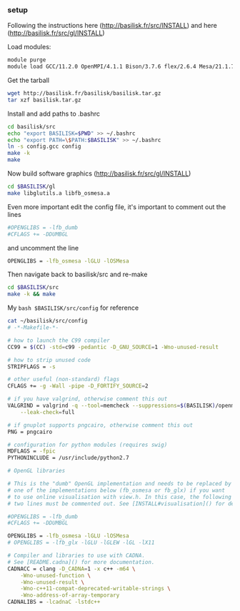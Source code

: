### setup

Following the instructions here (http://basilisk.fr/src/INSTALL) and here (http://basilisk.fr/src/gl/INSTALL)

Load modules:

```bash
module purge
module load GCC/11.2.0 OpenMPI/4.1.1 Bison/3.7.6 flex/2.6.4 Mesa/21.1.7 glew/2.2.0-glx libGLU/9.0.2 FFmpeg/4.3.2
```

Get the tarball

```bash
wget http://basilisk.fr/basilisk/basilisk.tar.gz
tar xzf basilisk.tar.gz
```

Install and add paths to .bashrc

```bash
cd basilisk/src
echo "export BASILISK=$PWD" >> ~/.bashrc
echo "export PATH=\$PATH:$BASILISK" >> ~/.bashrc
ln -s config.gcc config
make -k
make
```

Now build software graphics (http://basilisk.fr/src/gl/INSTALL)

```bash
cd $BASILISK/gl
make libglutils.a libfb_osmesa.a
```

Even more important edit the config file, it's important to comment out the lines
```bash
#OPENGLIBS = -lfb_dumb
#CFLAGS += -DDUMBGL
```

and uncomment the line
```bash
OPENGLIBS = -lfb_osmesa -lGLU -lOSMesa
```

Then navigate back to basilisk/src and re-make
```bash
cd $BASILISK/src
make -k && make
```

My ```bash $BASILISK/src/config``` for reference
```bash
cat ~/basilisk/src/config
# -*-Makefile-*-

# how to launch the C99 compiler
CC99 = $(CC) -std=c99 -pedantic -D_GNU_SOURCE=1 -Wno-unused-result

# how to strip unused code
STRIPFLAGS = -s

# other useful (non-standard) flags
CFLAGS += -g -Wall -pipe -D_FORTIFY_SOURCE=2

# if you have valgrind, otherwise comment this out
VALGRIND = valgrind -q --tool=memcheck --suppressions=$(BASILISK)/openmpi.supp \
	--leak-check=full

# if gnuplot supports pngcairo, otherwise comment this out
PNG = pngcairo

# configuration for python modules (requires swig)
MDFLAGS = -fpic
PYTHONINCLUDE = /usr/include/python2.7

# OpenGL libraries

# This is the "dumb" OpenGL implementation and needs to be replaced by
# one of the implementations below (fb_osmesa or fb_glx) if you want
# to use online visualisation with view.h. In this case, the following
# two lines must be commented out. See [INSTALL#visualisation]() for details.

#OPENGLIBS = -lfb_dumb
#CFLAGS += -DDUMBGL

OPENGLIBS = -lfb_osmesa -lGLU -lOSMesa
# OPENGLIBS = -lfb_glx -lGLU -lGLEW -lGL -lX11

# Compiler and libraries to use with CADNA.
# See [README.cadna]() for more documentation.
CADNACC = clang -D_CADNA=1 -x c++ -m64 \
	-Wno-unused-function \
	-Wno-unused-result \
	-Wno-c++11-compat-deprecated-writable-strings \
	-Wno-address-of-array-temporary
CADNALIBS = -lcadnaC -lstdc++
``` 
